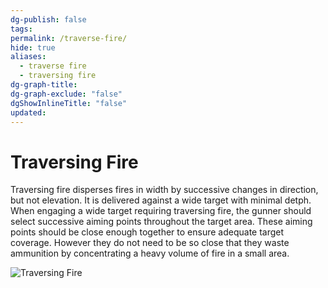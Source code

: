 ```yaml
---
dg-publish: false
tags: 
permalink: /traverse-fire/
hide: true
aliases:
  - traverse fire
  - traversing fire
dg-graph-title: 
dg-graph-exclude: "false"
dgShowInlineTitle: "false"
updated:
---
```

# Traversing Fire
Traversing fire disperses fires in width by successive changes in direction, but not elevation. It is delivered against a wide target with minimal detph. When engaging a wide target requiring traversing fire, the gunner should select successive aiming points throughout the target area. These aiming points should be close enough together to ensure adequate target  coverage. However they do not need to be so close that they waste ammunition by concentrating a heavy volume of fire in a small area.

![Traversing Fire](/src/site/img/Pasted%20image%2020250404212815.png)
